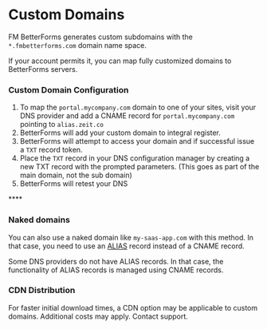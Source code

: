 # Custom Domains

FM BetterForms generates custom subdomains with the `*.fmbetterforms.com` domain name space. 

If your account permits it, you can map fully customized domains to BetterForms servers. 

### Custom Domain Configuration

1. To map the `portal.mycompany.com` domain to one of your sites, visit your DNS provider and add a CNAME record for `portal.mycompany.com` pointing to `alias.zeit.co` 
2. BetterForms will add your custom domain to integral register.
3. BetterForms will attempt to access your domain and if successful issue a `TXT`  record token.
4. Place the `TXT` record in your DNS configuration manager by creating a new TXT record with the prompted parameters. \(This goes as part of the main domain, not the sub domain\)
5. BetterForms will retest your DNS 

\*\*\*\*

### **Naked domains**

You can also use a naked domain like `my-saas-app.com` with this method. In that case, you need to use an [ALIAS](https://support.dnsimple.com/articles/alias-record/) record instead of a CNAME record.

Some DNS providers do not have ALIAS records. In that case, the functionality of ALIAS records is managed using CNAME records.  


### CDN Distribution

For faster initial download times, a CDN option may be applicable to custom domains. Additional costs may apply. Contact support.  
 

